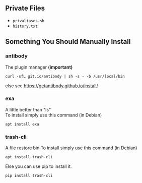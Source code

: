 ## Private Files
- `privaliases.sh`
- `history.txt`

## Something You Should Manually Install
### antibody
The plugin manager **(important)**  
```
curl -sfL git.io/antibody | sh -s - -b /usr/local/bin
```
else see <https://getantibody.github.io/install/>
### exa
A little better than "ls"  
To install simply use this command (in Debian)
```
apt install exa
```
### trash-cli
A file restore bin
To install simply use this command (in Debian)
```
apt install trash-cli
```
Else you can use pip to install it.
```
pip install trash-cli
```
